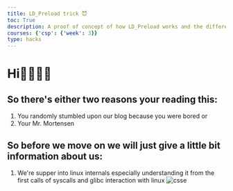 ```yaml
---
title: LD_Preload trick 😈
toc: True
description: A proof of concept of how LD_Preload works and the different caviots. Showcases our understanding of the linux bash shell and commands and takes it one step further to understand lower-level linux knowledge
courses: {'csp': {'week': 3}}
type: hacks
---
```


# Hi👋👋👋👋

## So there's either two reasons your reading this:
1. You randomly stumbled upon our blog because you were bored or
2. Your Mr. Mortensen 

## So before we move on we will just give a little bit information about us:
1. We're supper into linux internals especially understanding it from the first calls of syscalls and glibc interaction with linux 
![csse](/student/images/kernel.png)
